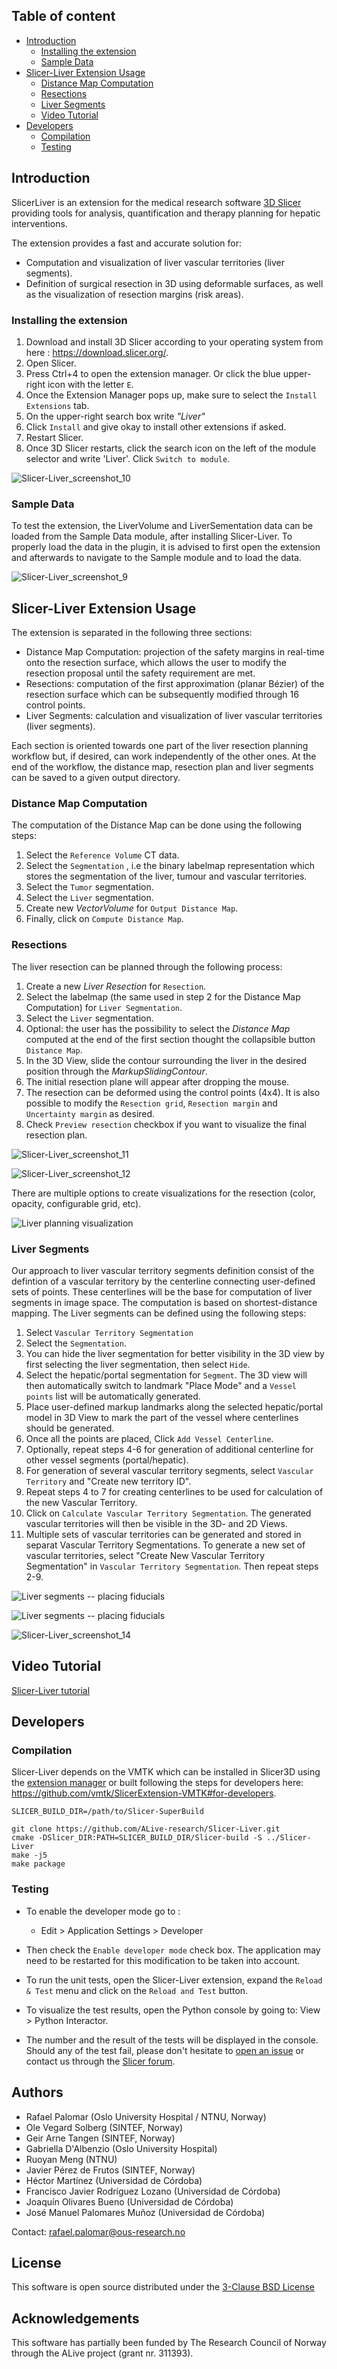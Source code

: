 ## Table of content
- [Introduction](#introduction)
    - [Installing the extension](#installing-the-extension)
    - [Sample Data](#sample-data)
- [Slicer-Liver Extension Usage](#slicer-liver-extension-usage)
    - [Distance Map Computation](#distance-map-computation)
    - [Resections](#resections)
    - [Liver Segments](#liver-segments)
    - [Video Tutorial](#video-tutorial)
- [Developers](#developers)
    - [Compilation](#compilation)
    - [Testing](#testing)
    
## Introduction

SlicerLiver is an extension for the medical research software [3D Slicer](https://slicer.org "3D Slicer") providing tools for analysis, quantification and therapy planning for hepatic interventions.

The extension provides a fast and accurate solution for:

- Computation and visualization of liver vascular territories (liver segments).
- Definition of surgical resection in 3D using deformable surfaces, as well as the visualization of resection margins (risk areas).

### Installing the extension

1.  Download and install 3D Slicer according to your operating system from here : https://download.slicer.org/.
2.  Open Slicer.
3.  Press Ctrl+4 to open the extension manager. Or click the blue upper-right icon with the letter `E`.
4.  Once the Extension Manager pops up, make sure to select the `Install Extensions` tab.
5.  On the upper-right search box write *"Liver"*
6.  Click `Install` and give okay to install other extensions if asked.
7.  Restart Slicer.
8.  Once 3D Slicer restarts, click the search icon on the left of the module selector and write 'Liver'. Click `Switch to module`.

![Slicer-Liver_screenshot_10](https://github.com/dalbenzioG/Slicer-Liver/blob/master/Screenshots/Slicer-Liver_screenshot_10.jpg?raw=true)

### Sample Data

To test the extension, the LiverVolume and LiverSementation data can be loaded from the Sample Data module, after installing Slicer-Liver. To properly load the data in the plugin, it is advised to first open the extension and afterwards to navigate to the Sample module and to load the data.

![Slicer-Liver_screenshot_9](https://github.com/dalbenzioG/Slicer-Liver/blob/master/Screenshots/Slicer-Liver_screenshot_9.jpg?raw=true)

## Slicer-Liver Extension Usage

The extension is separated in the following three sections:

- Distance Map Computation: projection of the safety margins in real-time onto the resection surface, which allows the user to modify the resection proposal until the safety requirement are met.
- Resections: computation of the first approximation (planar Bézier) of the resection surface which can be subsequently modified through 16 control points.
- Liver Segments: calculation and visualization of liver vascular territories (liver segments).

Each section is oriented towards one part of the liver resection planning workflow but, if desired, can work independently of the other ones.
At the end of the workflow, the distance map, resection plan and liver segments can be saved to a given output directory.

### Distance Map Computation

The computation of the Distance Map can be done using the following steps:

1.  Select the `Reference Volume` CT data.
2.  Select the `Segmentation` , i.e the binary labelmap representation which stores the segmentation of the liver, tumour and vascular territories.
3.  Select the `Tumor` segmentation.
4.  Select the `Liver` segmentation.
5.  Create new *VectorVolume* for `Output Distance Map`.
6.  Finally, click on `Compute Distance Map`.

### Resections

The liver resection can be planned through the following process:

1.  Create a new *Liver Resection* for `Resection`.
2.  Select the labelmap (the same used in step 2 for the Distance Map Computation) for `Liver Segmentation`.
3.  Select the `Liver` segmentation.
4.  Optional: the user has the possibility to select the *Distance Map* computed at the end of the first section thought the collapsible button `Distance Map`.
5.  In the 3D View, slide the contour surrounding the liver in the desired position through the *MarkupSlidingContour*.
6.  The initial resection plane will appear after dropping the mouse.
7.  The resection can be deformed using the control points (4x4). It is also possible to modify the `Resection grid`, `Resection margin` and `Uncertainty margin` as desired.
8.  Check `Preview resection` checkbox if you want to visualize the final resection plan.

![Slicer-Liver_screenshot_11](https://github.com/dalbenzioG/Slicer-Liver/blob/master/Screenshots/Slicer-Liver_screenshot_11.jpg?raw=true)

![Slicer-Liver_screenshot_12](https://github.com/dalbenzioG/Slicer-Liver/blob/master/Screenshots/Slicer-Liver_screenshot_12.jpg?raw=true)


There are multiple options to create visualizations for the resection (color, opacity, configurable grid, etc).

![Liver planning visualization](https://github.com/ALive-research/Slicer-Liver/blob/master/Screenshots/Slicer-Liver_screenshot_04.png?raw=true)

### Liver Segments

Our approach to liver vascular territory segments definition consist of the defintion of a vascular territory by the centerline connecting user-defined sets of points. These centerlines will be the base for computation of liver segments in image space. The computation is based on shortest-distance mapping.
The Liver segments can be defined using the following steps:

1.  Select `Vascular Territory Segmentation`
2.  Select the `Segmentation`.
3.  You can hide the liver segmentation for better visibility in the 3D view by first selecting the liver segmentation, then select `Hide`.
4.  Select the hepatic/portal segmentation for `Segment`. The 3D view will then automatically switch to landmark "Place Mode" 
and a `Vessel points` list will be automatically generated.
5.  Place user-defined markup landmarks along the selected hepatic/portal model in 3D View to mark the part of the vessel where centerlines should be generated.
6.  Once all the points are placed, Click `Add Vessel Centerline`.
7.  Optionally, repeat steps 4-6 for generation of additional centerline for other vessel segments (portal/hepatic).
8.  For generation of several vascular territory segments, select `Vascular Territory` and "Create new territory ID".
9.  Repeat steps 4 to 7 for creating centerlines to be used for calculation of the new Vascular Territory.
10.  Click on `Calculate Vascular Territory Segmentation`. The generated vascular territories will then be visible in the 3D- and 2D Views.
11. Multiple sets of vascular territories can be generated and stored in separat Vascular Territory Segmentations.
To generate a new set of vascular territories, select "Create New Vascular Territory Segmentation" in `Vascular Territory Segmentation`. 
Then repeat steps 2-9.

![Liver segments -- placing fiducials](https://github.com/ALive-research/Slicer-Liver/blob/master/Screenshots/Slicer-Liver_screenshot_06.png?raw=true)

![Liver segments -- placing fiducials](https://github.com/ALive-research/Slicer-Liver/blob/master/Screenshots/Slicer-Liver_screenshot_08.png?raw=true)

 ![Slicer-Liver_screenshot_14](https://github.com/dalbenzioG/Slicer-Liver/blob/master/Screenshots/Slicer-Liver_screenshot_14.jpg?raw=true)
 
## Video Tutorial
[Slicer-Liver tutorial](https://www.youtube.com/watch?v=oRu624mtQZE)

## Developers

### Compilation

Slicer-Liver depends on the VMTK which can be installed in Slicer3D using the [extension manager]( https://slicer.readthedocs.io/en/latest/user_guide/extensions_manager.html#install-extensions) or built following the steps for developers here: https://github.com/vmtk/SlicerExtension-VMTK#for-developers.

`SLICER_BUILD_DIR=/path/to/Slicer-SuperBuild`
```
git clone https://github.com/ALive-research/Slicer-Liver.git
cmake -DSlicer_DIR:PATH=SLICER_BUILD_DIR/Slicer-build -S ../Slicer-Liver
make -j5
make package
```
### Testing

-  To enable the developer mode go to :
    - Edit > Application Settings > Developer
    
- Then check the `Enable developer mode` check box. The application may need to be restarted for this modification to be taken into account.
    
- To run the unit tests, open the Slicer-Liver extension, expand the `Reload & Test` menu and click on the `Reload and Test` button.
    
- To visualize the test results, open the Python console by going to: View > Python Interactor.
    
- The number and the result of the tests will be displayed in the console. Should any of the test fail, please don't hesitate to [open an issue](https://github.com/ALive-research/Slicer-Liver/issues/new/choose) or contact us through the [Slicer forum](https://discourse.slicer.org).
    
## Authors

- Rafael Palomar (Oslo University Hospital / NTNU, Norway)
- Ole Vegard Solberg (SINTEF, Norway)
- Geir Arne Tangen (SINTEF, Norway)
- Gabriella D'Albenzio (Oslo University Hospital)
- Ruoyan Meng (NTNU)
- Javier Pérez de Frutos (SINTEF, Norway)
- Héctor Martínez (Universidad de Córdoba)
- Francisco Javier Rodríguez Lozano (Universidad de Córdoba)
- Joaquín Olivares Bueno (Universidad de Córdoba)
- José Manuel Palomares Muñoz (Universidad de Córdoba) 

Contact: [rafael.palomar@ous-research.no](mailto:rafael.palomar@ous-research.no)

## License

 This software is open source distributed under the [3-Clause BSD License](https://github.com/ALive-research/Slicer-Liver/blob/31278dadf0f0f8351c82eb8f7c548ee4f9da1397/LICENSE "3-Clause BSD License")

## Acknowledgements

This software has partially been funded by The Research Council of Norway through the ALive project (grant nr. 311393).

